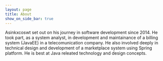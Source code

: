 ```yaml
---
layout: page
title: About
show_on_side_bar: true
---
```


Asinkxcoswt set out on his journey in software development since 2014. He took part, as a system analyst, in development and maintainance of a billing system (JavaEE) in a telecomunication company. He also involved deeply in technical design and development of a marketplace system using Spring platform. He is best at Java releated technology and design concepts.

